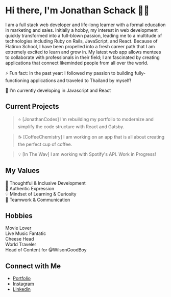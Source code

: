 # Hi there, I'm Jonathan Schack 👋🏻

I am a full stack web developer and life-long learner with a formal education in marketing and sales. Initially a hobby, my interest in web development quickly transformed into a full-blown passion, leading me to a multitude of technologies including Ruby on Rails, JavaScript, and React. Because of Flatiron School, I have been propelled into a fresh career path that I am extremely excited to learn and grow in. My latest web app allows mentees to collaborate with professionals in their field; I am fascinated by creating applications that connect likeminded people from all over the world.

⚡ Fun fact: In the past year: I followed my passion to building fully-functioning applications and traveled to Thailand by myself!

🌱 I’m currently developing in Javascript and React

## Current Projects <br/>
> ⭐️ [JonathanCodes] I'm rebuilding my portfolio to modernize and simplify the code structure with React and Gatsby.

> ☕ [CoffeeChemistry] I am working on an app that is all about creating the perfect cup of coffee.

>💡 [In The Wav] I am working with Spotify's API. Work in Progress!


## My Values
🧠 Thoughtful & Inclusive Development <br/>
🖤 Authentic Expression <br/>
💡 Mindset of Learning & Curiosity <br/>
🙌 Teamwork & Communication

## Hobbies
Movie Lover <br/>
Live Music Fantatic </br>
Cheese Head </br>
World Traveler </br>
Head of Content for @WilsonGoodBoy


## Connect with Me
- [Portfolio](https://jschack94.github.io/JonathanSchackwebsite/) <br/>
- [Instagram](https://www.instagram.com/jschack94) <br/>
- [Linkedin](https://www.linkedin.com/in/jonathan-schack/) <br/>
